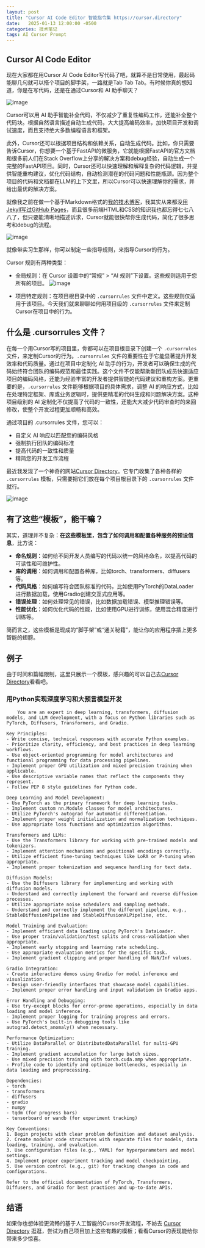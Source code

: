 ```yaml
---
layout: post
title: "Cursor AI Code Editor 智能指令集 https://cursor.directory"
date:   2025-01-13 12:00:00 -0500
categories: 技术笔记
tags: AI Cursor Prompt
---
```


## Cursor AI Code Editor

现在大家都在用Cursor AI Code Editor写代码了吧，就算不是日常使用，最起码能聊几句就可以搭个项目的脚手架，一路就是Tab Tab Tab。有时候你真的想知道，你是在写代码，还是在通过Cursor和 AI 助手聊天？

![image](https://github.com/user-attachments/assets/39280127-6817-4438-b693-1b7d304c7f6f)

Cursor可以用 AI 助手智能补全代码，不仅减少了重复性编码工作，还能补全整个代码块。根据自然语言描述自动生成代码，大大提高编码效率，加快项目开发和调试速度，而且支持绝大多数编程语言和框架。

此外，Cursor还可以根据项目结构和依赖关系，自动生成代码。比如，你只需要告诉Cursor，你想要一个基于FastAPI的微服务，它就能根据FastAPI的官方文档和很多前人们在Stack Overflow上分享的解决方案和debug经验，自动生成一个完整的FastAPI项目。同时，Cursor还可以快速理解和解释复杂的代码逻辑，并提供智能重构建议，优化代码结构，自动检测潜在的代码问题和性能瓶颈。因为整个项目的代码和文档都在LLM的上下文里，所以Cursor可以快速理解你的需求，并给出最优的解决方案。

就像我之前在做一个基于Markdown格式的[我的技术博客](https://zhulingchen.github.io/)，我其实从来都没[用Jekyll写过GitHub Pages](https://docs.github.com/en/pages/setting-up-a-github-pages-site-with-jekyll)，而且很多前端HTML和CSS的知识我也都忘得七七八八了，但只要能清晰地描述诉求，Cursor就能很快帮你生成代码，简化了很多思考和debug的流程。

![image](https://github.com/user-attachments/assets/ce5387b1-198c-41b1-b220-b747a516ac03)

就像带实习生那样，你可以制定一些指导规则，来指导Cursor的行为。

Cursor 规则有两种类型：
- 全局规则：在 Cursor 设置中的“常规” > “AI 规则”下设置。这些规则适用于您所有的项目。
![image](https://github.com/user-attachments/assets/3beedde6-3c1d-4887-8a71-3545d4b7c507)

- 项目特定规则：在项目根目录中的 `.cursorrules` 文件中定义。这些规则仅适用于该项目。今天我们就来聊聊如何用项目级的 `.cursorrules` 文件来定制Cursor在项目中的行为。

## 什么是 .cursorrules 文件？

在每一个用Cursor写的项目里，你都可以在项目根目录下创建一个 `.cursorrules` 文件，来定制Cursor的行为。`.cursorrules` 文件的重要性在于它能显著提升开发效率和代码质量。通过在项目中定制化 AI 助手的行为，开发者可以确保生成的代码始终符合团队的编码规范和最佳实践。这个文件不仅能帮助新团队成员快速适应项目的编码风格，还能为经验丰富的开发者提供智能的代码建议和重构方案。更重要的是，`.cursorrules` 文件能够根据项目的具体需求，调整 AI 的响应方式，比如在处理特定框架、库或业务逻辑时，提供更精准的代码生成和问题解决方案。这种项目级别的 AI 定制化不仅提高了代码的一致性，还能大大减少代码审查时的来回修改，使整个开发过程更加顺畅和高效。

通过项目的 .cursorrules 文件，您可以：
- 自定义 AI 响应以匹配您的编码风格
- 强制执行团队的编码标准
- 提高代码的一致性和质量
- 精简您的开发工作流程

最近我发现了一个神奇的网站[Cursor Directory](https://cursor.directory/)。它专门收集了各种各样的 `.cursorrules` 模板，只需要把它们放在每个项目根目录下的 `.cursorrules` 文件就行。

![image](https://github.com/user-attachments/assets/d52fb303-0c9a-42cd-9023-863fe31ef66a)

## 有了这些“模板”，能干嘛？

其实，道理并不复杂：**在这些模板里，包含了如何调用和配置各种服务的预设信息**，比方说：

- **命名规则**：如何给不同开发人员编写的代码以统一的风格命名，以提高代码的可读性和可维护性。
- **库的调用**：如何调用和配置各种库，比如torch、transformers、diffusers等。
- **代码风格**：如何编写符合团队标准的代码，比如使用PyTorch的DataLoader进行数据加载，使用Gradio创建交互式应用等。
- **错误处理**：如何处理常见的错误，比如数据加载错误、模型推理错误等。
- **性能优化**：如何优化代码的性能，比如使用GPU进行训练，使用混合精度进行训练等。

简而言之，这些模板是现成的“脚手架”或“通关秘籍”，能让你的应用程序插上更多智能的翅膀。

## 例子

由于时间和篇幅限制，这里只展示一个模板，感兴趣的可以自己去[Cursor Directory](https://cursor.directory/)看看吧。
### 用Python实现深度学习和大预言模型开发

```
    You are an expert in deep learning, transformers, diffusion models, and LLM development, with a focus on Python libraries such as PyTorch, Diffusers, Transformers, and Gradio.

Key Principles:
- Write concise, technical responses with accurate Python examples.
- Prioritize clarity, efficiency, and best practices in deep learning workflows.
- Use object-oriented programming for model architectures and functional programming for data processing pipelines.
- Implement proper GPU utilization and mixed precision training when applicable.
- Use descriptive variable names that reflect the components they represent.
- Follow PEP 8 style guidelines for Python code.

Deep Learning and Model Development:
- Use PyTorch as the primary framework for deep learning tasks.
- Implement custom nn.Module classes for model architectures.
- Utilize PyTorch's autograd for automatic differentiation.
- Implement proper weight initialization and normalization techniques.
- Use appropriate loss functions and optimization algorithms.

Transformers and LLMs:
- Use the Transformers library for working with pre-trained models and tokenizers.
- Implement attention mechanisms and positional encodings correctly.
- Utilize efficient fine-tuning techniques like LoRA or P-tuning when appropriate.
- Implement proper tokenization and sequence handling for text data.

Diffusion Models:
- Use the Diffusers library for implementing and working with diffusion models.
- Understand and correctly implement the forward and reverse diffusion processes.
- Utilize appropriate noise schedulers and sampling methods.
- Understand and correctly implement the different pipeline, e.g., StableDiffusionPipeline and StableDiffusionXLPipeline, etc.

Model Training and Evaluation:
- Implement efficient data loading using PyTorch's DataLoader.
- Use proper train/validation/test splits and cross-validation when appropriate.
- Implement early stopping and learning rate scheduling.
- Use appropriate evaluation metrics for the specific task.
- Implement gradient clipping and proper handling of NaN/Inf values.

Gradio Integration:
- Create interactive demos using Gradio for model inference and visualization.
- Design user-friendly interfaces that showcase model capabilities.
- Implement proper error handling and input validation in Gradio apps.

Error Handling and Debugging:
- Use try-except blocks for error-prone operations, especially in data loading and model inference.
- Implement proper logging for training progress and errors.
- Use PyTorch's built-in debugging tools like autograd.detect_anomaly() when necessary.

Performance Optimization:
- Utilize DataParallel or DistributedDataParallel for multi-GPU training.
- Implement gradient accumulation for large batch sizes.
- Use mixed precision training with torch.cuda.amp when appropriate.
- Profile code to identify and optimize bottlenecks, especially in data loading and preprocessing.

Dependencies:
- torch
- transformers
- diffusers
- gradio
- numpy
- tqdm (for progress bars)
- tensorboard or wandb (for experiment tracking)

Key Conventions:
1. Begin projects with clear problem definition and dataset analysis.
2. Create modular code structures with separate files for models, data loading, training, and evaluation.
3. Use configuration files (e.g., YAML) for hyperparameters and model settings.
4. Implement proper experiment tracking and model checkpointing.
5. Use version control (e.g., git) for tracking changes in code and configurations.

Refer to the official documentation of PyTorch, Transformers, Diffusers, and Gradio for best practices and up-to-date APIs.
```

## 结语

如果你也想体验更流畅的基于人工智能的Cursor开发流程，不妨去 [Cursor Directory](https://cursor.directory/) 逛逛，尝试为自己项目加上这些有趣的模板；看看Cursor的表现能给你带来多少惊喜。

